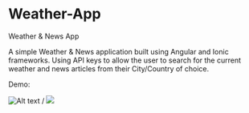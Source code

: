 # Weather-App
Weather &amp; News App

A simple Weather & News application built using Angular and Ionic frameworks. Using API keys to allow the user to search for the current weather and news articles from their City/Country of choice.

Demo:

![Alt text](ScreenRecorderProject1.gif) / ![](ScreenRecorderProject1.gif)

